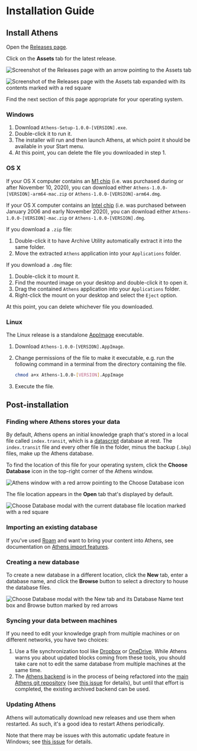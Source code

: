 # Installation Guide

## Install Athens

Open the [Releases page](https://github.com/athensresearch/athens/releases).

Click on the **Assets** tab for the latest release.

![Screenshot of the Releases page with an arrow pointing to the Assets tab](https://user-images.githubusercontent.com/15487/122689808-0bc65880-d1eb-11eb-96eb-43ac464de143.png)

![Screenshot of the Releases page with the Assets tab expanded with its contents marked with a red square](https://user-images.githubusercontent.com/15487/122689924-a888f600-d1eb-11eb-9d4b-df8690f43fb4.png)

Find the next section of this page appropriate for your operating system.

### Windows

1. Download `Athens-Setup-1.0.0-[VERSION].exe`.
2. Double-click it to run it.
3. The installer will run and then launch Athens, at which point it should be available in your Start menu.
4. At this point, you can delete the file you downloaded in step 1.

### OS X

If your OS X computer contains an [M1 chip](https://en.wikipedia.org/wiki/Apple_M1) \(i.e. was purchased during or after November 10, 2020\), you can download either `Athens-1.0.0-[VERSION]-arm64-mac.zip` or `Athens-1.0.0-[VERSION]-arm64.dmg`.

If your OS X computer contains an [Intel chip](https://en.wikipedia.org/wiki/Mac_transition_to_Intel_processors) \(i.e. was purchased between January 2006 and early November 2020\), you can download either `Athens-1.0.0-[VERSION]-mac.zip` or `Athens-1.0.0-[VERSION].dmg`.

If you download a `.zip` file:

1. Double-click it to have Archive Utility automatically extract it into the same folder.
2. Move the extracted `Athens` application into your `Applications` folder.

If you download a `.dmg` file:

1. Double-click it to mount it.
2. Find the mounted image on your desktop and double-click it to open it.
3. Drag the contained `Athens` application into your `Applications` folder.
4. Right-click the mount on your desktop and select the `Eject` option.

At this point, you can delete whichever file you downloaded.

### Linux

The Linux release is a standalone [AppImage](https://appimage.org/) executable.

1. Download `Athens-1.0.0-[VERSION].AppImage`.
2. Change permissions of the file to make it executable, e.g. run the following command in a terminal from the directory containing the file.

   ```bash
   chmod a+x Athens-1.0.0-[VERSION].AppImage
   ```

3. Execute the file.

## Post-installation

### Finding where Athens stores your data

By default, Athens opens an initial knowledge graph that's stored in a local file called `index.transit`, which is a [datascript](https://github.com/tonsky/datascript) database at rest. The `index.transit` file and every other file in the folder, minus the backup \(`.bkp`\) files, make up the Athens database.

To find the location of this file for your operating system, click the **Choose Database** icon in the top-right corner of the Athens window.

![Athens window with a red arrow pointing to the Choose Database icon](https://user-images.githubusercontent.com/15487/122690410-108d0b80-d1ef-11eb-8c4c-cd502b28e318.png)

The file location appears in the **Open** tab that's displayed by default.

![Choose Database modal with the current database file location marked with a red square](https://user-images.githubusercontent.com/15487/122767507-5cc86200-d268-11eb-93cb-858cc198320e.png)

### Importing an existing database

If you've used [Roam](https://roamresearch.com/) and want to bring your content into Athens, see documentation on [Athens import features](../feature-list/import.md).

### Creating a new database

To create a new database in a different location, click the **New** tab, enter a database name, and click the **Browse** button to select a directory to house the database files.

![Choose Database modal with the New tab and its Database Name text box and Browse button marked by red arrows](https://user-images.githubusercontent.com/15487/122768180-f7c13c00-d268-11eb-959c-22bb2170c585.png)

### Syncing your data between machines

If you need to edit your knowledge graph from multiple machines or on different networks, you have two choices:

1. Use a file synchronization tool like [Dropbox](https://www.dropbox.com) or [OneDrive](https://www.microsoft.com/en-us/microsoft-365/onedrive/online-cloud-storage). While Athens warns you about updated blocks coming from these tools, you should take care not to edit the same database from multiple machines at the same time.
2. The [Athens backend](https://github.com/athensresearch/athens-backend) is in the process of being refactored into the [main Athens git repository](https://github.com/athensresearch/athens) \(see [this issue](https://github.com/athensresearch/athens/pull/1170/) for details\), but until that effort is completed, the existing archived backend can be used.

### Updating Athens

Athens will automatically download new releases and use them when restarted. As such, it's a good idea to restart Athens periodically.

Note that there may be issues with this automatic update feature in Windows; see [this issue](https://github.com/athensresearch/athens/issues/1248) for details.

